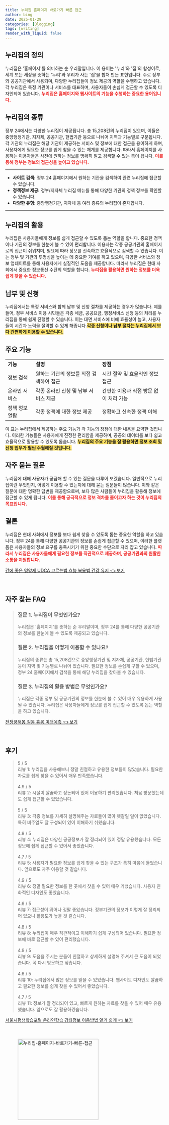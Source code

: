 ```yaml
---
title: 누리집 홈페이지 바로가기 빠른 접근
author: bing
date: 2025-01-29
categories: [Blogging]
tags: [writing]
render_with_liquid: false
---
```



<h2 id='누리집의 정의'>누리집의 정의</h2>

<p>누리집은 '홈페이지'를 의미하는 순 우리말입니다. 이 용어는 '누리'와 '집'의 합성어로, 세계 또는 세상을 뜻하는 '누리'와 우리가 사는 '집'을 합쳐 만든 표현입니다. 주로 정부와 공공기관에서 사용되며, 다양한 누리집들이 정보 제공의 역할을 수행하고 있습니다. 각 누리집은 특정 기관이나 서비스를 대표하며, 사용자들이 손쉽게 접근할 수 있도록 디자인되어 있습니다. <b><span style="color: #ee2323;">누리집은 홈페이지와 웹사이트의 기능을 수행하는 중요한 용어입니다.</span></b></p>

<h2 id='누리집의 종류'>누리집의 종류</h2>

<p>정부 24에서는 다양한 누리집이 제공됩니다. 총 15,208건의 누리집이 있으며, 이들은 중앙행정기관, 지자체, 공공기관, 헌법기관 등으로 나뉘어 지역과 기능별로 구분됩니다. 각 기관의 누리집은 해당 기관이 제공하는 서비스 및 정보에 대한 접근을 용이하게 하며, 사용자에게 필요한 정보를 쉽게 찾을 수 있는 체계를 제공합니다. 따라서 홈페이지를 사용하는 이용자들은 사전에 원하는 정보를 명확히 알고 검색할 수 있는 축이 됩니다. <b><span style="color: #ee2323;">이를 통해 정부는 정보의 접근성을 높이고 있습니다.</span></b></p>

<hr />

<ul>
    <li><b>사이트 검색:</b> 정부 24 홈페이지에서 원하는 기관을 검색하여 관련 누리집에 접근할 수 있습니다.</li>
    <li><b>정책정보 제공:</b> 정부/지자체 누리집 메뉴를 통해 다양한 기관의 정책 정보를 확인할 수 있습니다.</li>
    <li><b>다양한 유형:</b> 중앙행정기관, 지자체 등 여러 종류의 누리집이 존재합니다.</li>
</ul>

<hr />

<h2 id='누리집의 활용'>누리집의 활용</h2>

<p>누리집은 사용자들에게 정보를 쉽게 접근할 수 있도록 돕는 역할을 합니다. 중요한 정책이나 기관의 정보를 한눈에 볼 수 있어 편리합니다. 이용자는 각종 공공기관의 홈페이지로의 접근이 쉬워지며, 필요에 따라 정보를 신속하고 효율적으로 검색할 수 있습니다. 이는 정부 및 기관의 투명성을 높이는 데 중요한 기여를 하고 있으며, 다양한 서비스와 정보 업데이트를 통해 사용자에게 실질적인 도움을 제공합니다. 따라서 누리집은 현대 사회에서 중요한 정보통신 수단의 역할을 합니다. <b><span style="color: #ee2323;">누리집을 활용하면 원하는 정보를 더욱 쉽게 찾을 수 있습니다.</span></b></p>

<h2 id='납부 및 신청'>납부 및 신청</h2>

<p>누리집에서는 특정 서비스와 함께 납부 및 신청 절차를 제공하는 경우가 많습니다. 예를 들어, 정부 서비스 이용 시민들은 각종 세금, 공공요금, 행정서비스 신청 등의 처리를 누리집을 통해 쉽게 진행할 수 있습니다. 이는 대면 서비스에 비해 효율성이 높고, 사용자들이 시간과 노력을 절약할 수 있게 해줍니다.<b><span style="background-color: #ffe066;">각종 신청이나 납부 절차는 누리집에서 보다 간편하게 이용할 수 있습니다.</span></b></p>

<h2 id='주요 기능'>주요 기능</h2>

<table>
    <tr>
        <td><b>기능</b></td>
        <td><b>설명</b></td>
        <td><b>장점</b></td>
    </tr>
    <tr>
        <td>정보 검색</td>
        <td>원하는 기관의 정보를 직접 검색하여 접근</td>
        <td>시간 절약 및 효율적인 정보 접근</td>
    </tr>
    <tr>
        <td>온라인 서비스</td>
        <td>각종 온라인 신청 및 납부 서비스 제공</td>
        <td>간편한 이용과 직접 방문 없이 처리 가능</td>
    </tr>
    <tr>
        <td>정책 정보 열람</td>
        <td>각종 정책에 대한 정보 제공</td>
        <td>정확하고 신속한 정책 이해</td>
    </tr>
</table>

<p>이 표는 누리집에서 제공하는 주요 기능과 각 기능의 장점에 대한 내용을 요약한 것입니다. 이러한 기능들은 사용자에게 진정한 편리함을 제공하며, 공공의 데이터를 보다 쉽고 효율적으로 활용할 수 있도록 돕습니다. <b><span style="background-color: #ffe066;">누리집의 주요 기능을 잘 활용하면 정보 조회 및 신청 업무가 훨씬 수월해질 것입니다.</span></b></p>

<h2 id='FAQ'>자주 묻는 질문</h2>

<p>누리집에 대해 사용자가 궁금해 할 수 있는 질문을 다루어 보겠습니다. 일반적으로 누리집이란 무엇인지, 어떻게 이용할 수 있는지에 대해 묻는 질문들이 많습니다. 이와 같은 질문에 대한 명확한 답변을 제공함으로써, 보다 많은 사람들이 누리집을 활용해 정보에 접근할 수 있게 됩니다. <b><span style="color: #ee2323;">이를 통해 궁극적으로 정보 격차를 줄이고자 하는 것이 누리집의 목표입니다.</span></b></p>

<h2 id='결론'>결론</h2>

<p>누리집은 현대 사회에서 정보를 보다 쉽게 찾을 수 있도록 돕는 중요한 역할을 하고 있습니다. 정부 24를 통해 다양한 공공기관의 정보를 손쉽게 접근할 수 있으며, 이러한 플랫폼은 사용자들의 정보 요구를 충족시키기 위한 중요한 수단으로 자리 잡고 있습니다. <b><span style="color: #ee2323;">따라서 누리집은 사용자들에게 필요한 정보를 직관적으로 제공하며, 공공기관과의 원활한 소통을 지원합니다.</span></b></p>


<p><a class="click-button" title="간에 좋은 영양제 UDCA 고르는법 효능 복용법 건강 유지" href="https://adkhouse.github.io/posts/%EA%B0%84%EC%97%90-%EC%A2%8B%EC%9D%80-%EC%98%81%EC%96%91%EC%A0%9C-UDCA-%EA%B3%A0%EB%A5%B4%EB%8A%94%EB%B2%95-%ED%9A%A8%EB%8A%A5-%EB%B3%B5%EC%9A%A9%EB%B2%95-%EA%B1%B4%EA%B0%95-%EC%9C%A0%EC%A7%80/" rel="dofollow">간에 좋은 영양제 UDCA 고르는법 효능 복용법 건강 유지 👈 보기</a></p><br>
<h2 id='자주_찾는_FAQ'>자주 찾는 FAQ</h2>
<div itemscope="" itemtype="https://schema.org/FAQPage"> 
<blockquote> 
<div itemscope="" itemprop="mainEntity" itemtype="https://schema.org/Question"> 
<h3 itemprop="name">질문 1. 누리집이 무엇인가요?</h3> 
<div itemscope="" itemprop="acceptedAnswer" itemtype="https://schema.org/Answer"> 
<span itemprop="text"> 
<p>누리집은 '홈페이지'를 뜻하는 순 우리말이며, 정부 24를 통해 다양한 공공기관의 정보를 한눈에 볼 수 있도록 제공되고 있습니다.</p> 
</span> 
</div> 
</div> 
<div itemscope="" itemprop="mainEntity" itemtype="https://schema.org/Question"> 
<h3 itemprop="name">질문 2. 누리집을 어떻게 이용할 수 있나요?</h3> 
<div itemscope="" itemprop="acceptedAnswer" itemtype="https://schema.org/Answer"> 
<span itemprop="text"> 
<p>누리집의 종류는 총 15,208건으로 중앙행정기관 및 지자체, 공공기관, 헌법기관 등이 지역 및 기능별로 나뉘어 있습니다. 필요한 정보를 손쉽게 구할 수 있으며, 정부 24 홈페이지에서 검색을 통해 해당 누리집을 찾아볼 수 있습니다.</p> 
</span> 
</div> 
</div> 
<div itemscope="" itemprop="mainEntity" itemtype="https://schema.org/Question"> 
<h3 itemprop="name">질문 3. 누리집의 활용 방법은 무엇인가요?</h3> 
<div itemscope="" itemprop="acceptedAnswer" itemtype="https://schema.org/Answer"> 
<span itemprop="text"> 
<p>누리집은 각종 정부 및 공공기관의 정보를 한눈에 볼 수 있어 매우 유용하게 사용될 수 있습니다. 누리집은 사용자들에게 정보를 쉽게 접근할 수 있도록 돕는 역할을 하고 있습니다.</p> 
</span> 
</div> 
</div> 
</blockquote> 
</div>
<p><a class="click-button" title="전쟁꿈해몽 길몽 흉몽 미래예측" href="https://adkhouse.github.io/posts/%EC%A0%84%EC%9F%81%EA%BF%88%ED%95%B4%EB%AA%BD-%EA%B8%B8%EB%AA%BD-%ED%9D%89%EB%AA%BD-%EB%AF%B8%EB%9E%98%EC%98%88%EC%B8%A1/" rel="dofollow">전쟁꿈해몽 길몽 흉몽 미래예측 👈 보기</a></p><br>
<h2 id='후기'>후기</h2>
<div itemscope itemtype="https://schema.org/Product">
  <blockquote>
  <div itemprop="review" itemscope itemtype="https://schema.org/Review">
      <div itemprop="reviewRating" itemscope itemtype="https://schema.org/Rating"> <span itemprop="ratingValue">5</span> / <span itemprop="bestRating">5</span> </div>
      <span itemprop="reviewBody">리뷰 1: 누리집을 사용해보니 정말 친절하고 유용한 정보들이 많았습니다. 필요한 자료를 쉽게 찾을 수 있어서 매우 만족했습니다.</span>
  </div>
  <br>
  <div itemprop="review" itemscope itemtype="https://schema.org/Review">
      <div itemprop="reviewRating" itemscope itemtype="https://schema.org/Rating"> <span itemprop="ratingValue">4.9</span> / <span itemprop="bestRating">5</span> </div>
      <span itemprop="reviewBody">리뷰 2: 시설이 깔끔하고 정돈되어 있어 이용하기 편리했습니다. 처음 방문했는데도 쉽게 접근할 수 있었습니다.</span>
  </div>
  <br>
  <div itemprop="review" itemscope itemtype="https://schema.org/Review">
      <div itemprop="reviewRating" itemscope itemtype="https://schema.org/Rating"> <span itemprop="ratingValue">5</span> / <span itemprop="bestRating">5</span> </div>
      <span itemprop="reviewBody">리뷰 3: 각종 정보를 자세히 설명해주는 자료들이 많아 헷갈릴 일이 없었습니다. 특히 비주얼도 잘 구성되어 있어 이해하기 쉬웠습니다.</span>
  </div>
  <br>
  <div itemprop="review" itemscope itemtype="https://schema.org/Review">
      <div itemprop="reviewRating" itemscope itemtype="https://schema.org/Rating"> <span itemprop="ratingValue">4.8</span> / <span itemprop="bestRating">5</span> </div>
      <span itemprop="reviewBody">리뷰 4: 누리집은 다양한 공공정보가 잘 정리되어 있어 정말 유용했습니다. 모든 정보에 쉽게 접근할 수 있어서 좋았습니다.</span>
  </div>
  <br>
  <div itemprop="review" itemscope itemtype="https://schema.org/Review">
      <div itemprop="reviewRating" itemscope itemtype="https://schema.org/Rating"> <span itemprop="ratingValue">4.7</span> / <span itemprop="bestRating">5</span> </div>
      <span itemprop="reviewBody">리뷰 5: 사용자가 필요한 정보를 쉽게 찾을 수 있는 구조가 특히 마음에 들었습니다. 앞으로도 자주 이용할 것 같습니다.</span>
  </div>
  <br>
  <div itemprop="review" itemscope itemtype="https://schema.org/Review">
      <div itemprop="reviewRating" itemscope itemtype="https://schema.org/Rating"> <span itemprop="ratingValue">4.9</span> / <span itemprop="bestRating">5</span> </div>
      <span itemprop="reviewBody">리뷰 6: 정말 필요한 정보를 한 곳에서 찾을 수 있어 매우 기뻤습니다. 사용자 친화적인 디자인도 좋았습니다.</span>
  </div>
  <br>
  <div itemprop="review" itemscope itemtype="https://schema.org/Review">
      <div itemprop="reviewRating" itemscope itemtype="https://schema.org/Rating"> <span itemprop="ratingValue">4.6</span> / <span itemprop="bestRating">5</span> </div>
      <span itemprop="reviewBody">리뷰 7: 접근성이 뛰어나 정말 좋았습니다. 정부기관의 정보가 이렇게 잘 정리되어 있으니 활용도가 높을 것 같습니다.</span>
  </div>
  <br>
  <div itemprop="review" itemscope itemtype="https://schema.org/Review">
      <div itemprop="reviewRating" itemscope itemtype="https://schema.org/Rating"> <span itemprop="ratingValue">4.8</span> / <span itemprop="bestRating">5</span> </div>
      <span itemprop="reviewBody">리뷰 8: 누리집이 매우 직관적이고 이해하기 쉽게 구성되어 있습니다. 필요한 정보에 바로 접근할 수 있어 편리했습니다.</span>
  </div>
  <br>
  <div itemprop="review" itemscope itemtype="https://schema.org/Review">
      <div itemprop="reviewRating" itemscope itemtype="https://schema.org/Rating"> <span itemprop="ratingValue">4.9</span> / <span itemprop="bestRating">5</span> </div>
      <span itemprop="reviewBody">리뷰 9: 도움을 주시는 분들이 친절하고 상세하게 설명해 주셔서 큰 도움이 되었습니다. 꼭 다시 방문하고 싶습니다.</span>
  </div>
  <br>
  <div itemprop="review" itemscope itemtype="https://schema.org/Review">
      <div itemprop="reviewRating" itemscope itemtype="https://schema.org/Rating"> <span itemprop="ratingValue">4.6</span> / <span itemprop="bestRating">5</span> </div>
      <span itemprop="reviewBody">리뷰 10: 누리집에서 많은 정보를 얻을 수 있었습니다. 웹사이트 디자인도 깔끔하고 필요한 정보를 쉽게 찾을 수 있어서 좋았습니다.</span>
  </div>
  <br>
  <div itemprop="review" itemscope itemtype="https://schema.org/Review">
      <div itemprop="reviewRating" itemscope itemtype="https://schema.org/Rating"> <span itemprop="ratingValue">4.7</span> / <span itemprop="bestRating">5</span> </div>
      <span itemprop="reviewBody">리뷰 11: 정보가 잘 정리되어 있고, 빠르게 원하는 자료를 찾을 수 있어 매우 유용했습니다. 앞으로도 잘 활용하겠습니다.</span>
  </div>
  </blockquote>
</div>
<p><a class="click-button" title="서울시평생학습포털 온라인학습 강좌정보 이용방법 알기 쉽게" href="https://adkhouse.github.io/posts/%EC%84%9C%EC%9A%B8%EC%8B%9C%ED%8F%89%EC%83%9D%ED%95%99%EC%8A%B5%ED%8F%AC%ED%84%B8-%EC%98%A8%EB%9D%BC%EC%9D%B8%ED%95%99%EC%8A%B5-%EA%B0%95%EC%A2%8C%EC%A0%95%EB%B3%B4-%EC%9D%B4%EC%9A%A9%EB%B0%A9%EB%B2%95-%EC%95%8C%EA%B8%B0-%EC%89%BD%EA%B2%8C/" rel="dofollow">서울시평생학습포털 온라인학습 강좌정보 이용방법 알기 쉽게 👈 보기</a></p><br>
<figure class="image"><img src="https://adkhouse.github.io/assets/img/thumbnail/누리집-홈페이지-바로가기-빠른-접근.webp" alt="누리집-홈페이지-바로가기-빠른-접근" width="256" height="256"></figure>
